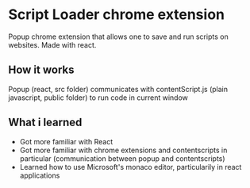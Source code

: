 # Script Loader chrome extension

Popup chrome extension that allows one to save and run scripts on websites. Made with react.

## How it works

Popup (react, src folder) communicates with contentScript.js (plain javascript, public folder) to run code in current window

## What i learned

- Got more familiar with React
- Got more familiar with chrome extensions and contentscripts in particular (communication between popup and contentscripts)
- Learned how to use Microsoft's monaco editor, particularily in react applications